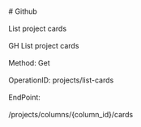 <br>#     Github</br>
<br>List project cards</br>
<br>GH List project cards</br>
<br>Method: Get</br>
<br>OperationID: projects/list-cards</br>
<br>EndPoint:</br>
<br>/projects/columns/{column_id}/cards</br>
